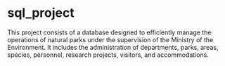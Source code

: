 # sql_project
This project consists of a database designed to efficiently manage the operations of natural parks under the supervision of the Ministry of the Environment. It includes the administration of departments, parks, areas, species, personnel, research projects, visitors, and accommodations.
